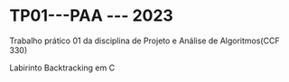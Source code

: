 # TP01---PAA --- 2023
Trabalho prático 01 da disciplina de Projeto e Análise de Algoritmos(CCF 330) 

Labirinto Backtracking em C
